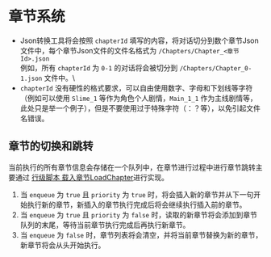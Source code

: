 # 章节系统

- Json转换工具将会按照 `chapterId` 填写的内容，将对话切分到数个章节Json文件中，每个章节Json文件的文件名格式为 `/Chapters/Chapter_<章节Id>.json`\
例如，所有 `chapterId` 为 `0-1` 的对话将会被切分到 `/Chapters/Chapter_0-1.json` 文件中。\
- `chapterId` 没有硬性的格式要求，可以自由使用数字、字母和下划线等字符（例如可以使用 `Slime_1` 等作为角色个人剧情，`Main_1_1` 作为主线剧情等，此处只是举一个例子），但是不要使用过于特殊字符（：？等），以免引起文件名错误。

## 章节的切换和跳转

当前执行的所有章节信息会存储在一个队列中，在章节进行过程中进行章节跳转主要通过 [行级脚本 载入章节LoadChapter](../scripts/line-scripts#loadchapter-载入章节)进行实现。

1. 当 `enqueue` 为 `true` 且 `priority` 为 `true` 时，将会插入新的章节并从下一句开始执行新的章节，新插入的章节执行完成后将会继续执行插入前的章节。
2. 当 `enqueue` 为 `true` 且 `priority` 为 `false` 时，读取的新章节将会添加到章节队列的末尾，等待当前章节执行完成后再执行新章节。
3. 当 `enqueue` 为 `false` 时，章节列表将会清空，并将当前章节替换为新的章节，新章节将会从头开始执行。
